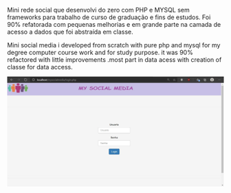 
Mini rede social que desenvolvi do zero com PHP e MYSQL sem frameworks para trabalho de curso de graduação e fins de estudos. Foi 90% refatorada com pequenas melhorias e em grande parte na camada de acesso a dados que foi abstraída em classe.


Mini social media i developed from scratch with pure php and mysql for my degree computer course work and for study purpose. it was 90% refactored with little improvements .most part in data acess with creation of classe for data access.


![msocial img 1](https://github.com/rgstech/mysocialmedia/blob/master/screenshots/mysocialmedia1.jpg?raw=true)

